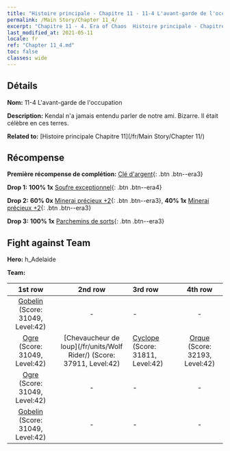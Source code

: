 ```yaml
---
title: "Histoire principale - Chapitre 11 - 11-4 L'avant-garde de l'occupation"
permalink: /Main Story/Chapter 11_4/
excerpt: "Chapitre 11 - 4. Era of Chaos  Histoire principale - Chapitre 11_4. 11-4 L'avant-garde de l'occupation"
last_modified_at: 2021-05-11
locale: fr
ref: "Chapter 11_4.md"
toc: false
classes: wide
---
```


## Détails

 **Nom:** 11-4 L'avant-garde de l'occupation

 **Description:** Kendal n'a jamais entendu parler de notre ami. Bizarre. Il était célèbre en ces terres.

 **Related to:** [Histoire principale Chapitre 11](/fr/Main Story/Chapter 11/)

## Récompense

 **Première récompense de complétion:** [Clé d'argent](/ItemsFR/con_693/){: .btn .btn--era3}

 **Drop 1:** **100% 1x** [Soufre exceptionnel](/ItemsFR/mat_36/){: .btn .btn--era4}

 **Drop 2:** **60% 0x** [Minerai précieux +2](/ItemsFR/mat_26/){: .btn .btn--era3}, **40% 1x** [Minerai précieux +2](/ItemsFR/mat_26/){: .btn .btn--era3}

 **Drop 3:** **100% 1x** [Parchemins de sorts](/ItemsFR/con_694/){: .btn .btn--era3}


## Fight against Team
 **Hero:** h_Adelaide

 **Team:**


  | 1st row | 2nd row | 3rd row | 4th row |
  |:----:|:----:|:----|:----:|
  | [Gobelin](/fr/units/Goblin/) (Score: 31049, Level:42)  | - | - | - |
  | [Ogre](/fr/units/Ogre/) (Score: 31049, Level:42)  | [Chevaucheur de loup](/fr/units/Wolf Rider/) (Score: 37911, Level:42)  | [Cyclope](/fr/units/Cyclops/) (Score: 31811, Level:42)  | [Orque](/fr/units/Orc/) (Score: 32193, Level:42)  |
  | [Ogre](/fr/units/Ogre/) (Score: 31049, Level:42)  | - | - | - |
  | [Gobelin](/fr/units/Goblin/) (Score: 31049, Level:42)  | - | - | - |


